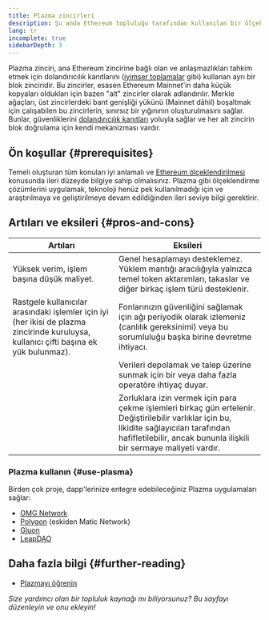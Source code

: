 ```yaml
---
title: Plazma zincirleri
description: Şu anda Ethereum topluluğu tarafından kullanılan bir ölçeklendirme çözümü olarak plazma zincirlerine giriş.
lang: tr
incomplete: true
sidebarDepth: 3
---
```


Plazma zinciri, ana Ethereum zincirine bağlı olan ve anlaşmazlıkları tahkim etmek için dolandırıcılık kanıtlarını ([iyimser toplamalar](/developers/docs/scaling/optimistic-rollups/) gibi) kullanan ayrı bir blok zinciridir. Bu zincirler, esasen Ethereum Mainnet'in daha küçük kopyaları oldukları için bazen "alt" zincirler olarak adlandırılır. Merkle ağaçları, üst zincirlerdeki bant genişliği yükünü (Mainnet dâhil) boşaltmak için çalışabilen bu zincirlerin, sınırsız bir yığınının oluşturulmasını sağlar. Bunlar, güvenliklerini [dolandırıcılık kanıtları](/glossary/#fraud-proof) yoluyla sağlar ve her alt zincirin blok doğrulama için kendi mekanizması vardır.

## Ön koşullar {#prerequisites}

Temeli oluşturan tüm konuları iyi anlamalı ve [Ethereum ölçeklendirilmesi](/developers/docs/scaling/) konusunda ileri düzeyde bilgiye sahip olmalısınız. Plazma gibi ölçeklendirme çözümlerini uygulamak, teknoloji henüz pek kullanılmadığı için ve araştırılmaya ve geliştirilmeye devam edildiğinden ileri seviye bilgi gerektirir.

## Artıları ve eksileri {#pros-and-cons}

| Artıları                                                                                                                               | Eksileri                                                                                                                                                                                                           |
| -------------------------------------------------------------------------------------------------------------------------------------- | ------------------------------------------------------------------------------------------------------------------------------------------------------------------------------------------------------------------ |
| Yüksek verim, işlem başına düşük maliyet.                                                                                              | Genel hesaplamayı desteklemez. Yüklem mantığı aracılığıyla yalnızca temel token aktarımları, takaslar ve diğer birkaç işlem türü desteklenir.                                                                      |
| Rastgele kullanıcılar arasındaki işlemler için iyi (her ikisi de plazma zincirinde kuruluysa, kullanıcı çifti başına ek yük bulunmaz). | Fonlarınızın güvenliğini sağlamak için ağı periyodik olarak izlemeniz (canlılık gereksinimi) veya bu sorumluluğu başka birine devretme ihtiyacı.                                                                   |
|                                                                                                                                        | Verileri depolamak ve talep üzerine sunmak için bir veya daha fazla operatöre ihtiyaç duyar.                                                                                                                       |
|                                                                                                                                        | Zorluklara izin vermek için para çekme işlemleri birkaç gün ertelenir. Değiştirilebilir varlıklar için bu, likidite sağlayıcıları tarafından hafifletilebilir, ancak bununla ilişkili bir sermaye maliyeti vardır. |

### Plazma kullanın {#use-plasma}

Birden çok proje, dapp'lerinize entegre edebileceğiniz Plazma uygulamaları sağlar:

- [OMG Network](https://omg.network/)
- [Polygon](https://polygon.technology/) (eskiden Matic Network)
- [Gluon](https://gluon.network/)
- [LeapDAO](https://ipfs.leapdao.org/)

## Daha fazla bilgi {#further-reading}

- [Plazmayı öğrenin](https://www.learnplasma.org/en/)

_Size yardımcı olan bir topluluk kaynağı mı biliyorsunuz? Bu sayfayı düzenleyin ve onu ekleyin!_

